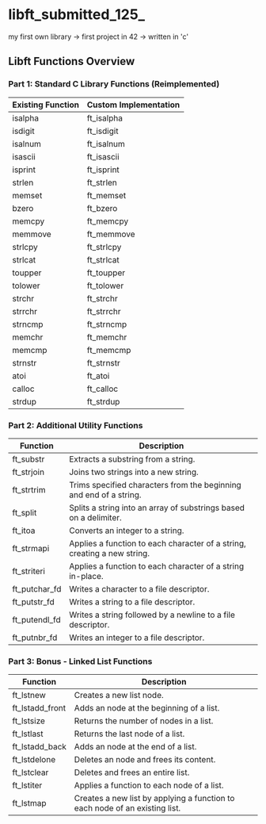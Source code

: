 # libft_submitted_125_
my first own library -> first project in 42 -> written in 'c'

## Libft Functions Overview

### Part 1: Standard C Library Functions (Reimplemented)
| Existing Function| Custom Implementation  |
|------------------|------------------------|
| isalpha          | ft_isalpha             |
| isdigit          | ft_isdigit             |
| isalnum          | ft_isalnum             |
| isascii          | ft_isascii             |
| isprint          | ft_isprint             |
| strlen           | ft_strlen              |
| memset           | ft_memset              |
| bzero            | ft_bzero               |
| memcpy           | ft_memcpy              |
| memmove          | ft_memmove             |
| strlcpy          | ft_strlcpy             |
| strlcat          | ft_strlcat             |
| toupper          | ft_toupper             |
| tolower          | ft_tolower             |
| strchr           | ft_strchr              |
| strrchr          | ft_strrchr             |
| strncmp          | ft_strncmp             |
| memchr           | ft_memchr              |
| memcmp           | ft_memcmp              |
| strnstr          | ft_strnstr             |
| atoi             | ft_atoi                |
| calloc           | ft_calloc              |
| strdup           | ft_strdup              |

### Part 2: Additional Utility Functions
| Function        | Description                                                              |
|-----------------|--------------------------------------------------------------------------|
| ft_substr       | Extracts a substring from a string.                                      |
| ft_strjoin      | Joins two strings into a new string.                                     |
| ft_strtrim      | Trims specified characters from the beginning and end of a string.       |
| ft_split        | Splits a string into an array of substrings based on a delimiter.        |
| ft_itoa         | Converts an integer to a string.                                         |
| ft_strmapi      | Applies a function to each character of a string, creating a new string. |
| ft_striteri     | Applies a function to each character of a string in-place.               |
| ft_putchar_fd   | Writes a character to a file descriptor.                                 |
| ft_putstr_fd    | Writes a string to a file descriptor.                                    |
| ft_putendl_fd   | Writes a string followed by a newline to a file descriptor.              |
| ft_putnbr_fd    | Writes an integer to a file descriptor.                                  |

### Part 3: Bonus - Linked List Functions
| Function        | Description                                                                    |
|-----------------|--------------------------------------------------------------------------------|
| ft_lstnew       | Creates a new list node.                                                       |
| ft_lstadd_front | Adds an node at the beginning of a list.                                       |
| ft_lstsize      | Returns the number of nodes in a list.                                         |
| ft_lstlast      | Returns the last node of a list.                                               |
| ft_lstadd_back  | Adds an node at the end of a list.                                             |
| ft_lstdelone    | Deletes an node and frees its content.                                         |
| ft_lstclear     | Deletes and frees an entire list.                                              |
| ft_lstiter      | Applies a function to each node of a list.                                     |
| ft_lstmap       | Creates a new list by applying a function to each node of an existing list.    |
